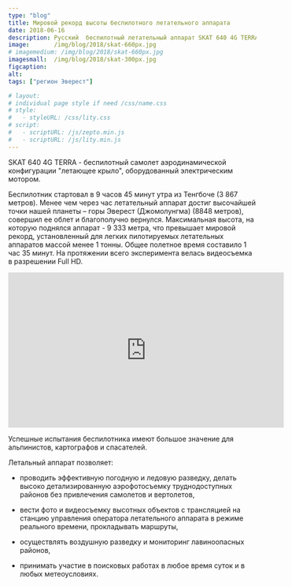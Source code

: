 ```yaml
---
type: "blog"
title: Мировой рекорд высоты беспилотного летательного аппарата
date: 2018-06-16
description: Русский  беспилотный летательный аппарат SKAT 640 4G TERRA установил мировой рекорд высоты. При облете горы Эверест была достигнута отметка в 9 333 метра.
image:       /img/blog/2018/skat-660px.jpg
# imagemedium: /img/blog/2018/skat-660px.jpg
imagesmall:  /img/blog/2018/skat-300px.jpg
figcaption:
alt: 
tags: ["регион Эверест"]

# layout: 
# individual page style if need /css/name.css
# style:
#   - styleURL: /css/lity.css
# script:
#   - scriptURL: /js/zepto.min.js
#   - scriptURL: /js/lity.min.js
---
```

SKAT 640 4G TERRA - беспилотный самолет аэродинамической конфигурации "летающее крыло", оборудованный электрическим мотором.

Беспилотник стартовал в 9 часов 45 минут утра из Тенгбоче (3 867 метров). Менее чем через час летательный аппарат достиг высочайшей точки нашей планеты – горы Эверест (Джомолунгма) (8848 метров), совершил ее облет и благополучно вернулся. Максимальная высота, на которую поднялся аппарат - 9 333 метра, что превышает мировой рекорд, установленный для легких пилотируемых летательных аппаратов массой менее 1 тонны. Общее полетное время составило 1 час 35 минут. На протяжении всего эксперимента велась видеосъемка в разрешении Full HD.

<iframe width="560" height="315" src="https://www.youtube.com/embed/Y4S62kuJYbs" frameborder="0" allow="autoplay; encrypted-media" allowfullscreen></iframe>

Успешные испытания беспилотника имеют большое значение для альпинистов, картографов и спасателей. 

Летальный аппарат позволяет:

* проводить эффективную погодную и ледовую разведку, делать высоко детализированную аэрофотосъемку труднодоступных районов без привлечения самолетов и вертолетов,

* вести фото и видеосъемку высотных объектов с трансляцией на станцию управления оператора летательного аппарата в режиме реального времени, прокладывать маршруты, 

* осуществлять воздушную разведку и мониторинг лавиноопасных районов,

* принимать участие в поисковых работах в любое время суток и в любых метеоусловиях.
